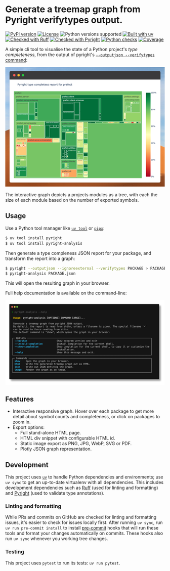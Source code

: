 # Generate a treemap graph from Pyright verifytypes output.

[![PyPI version](https://img.shields.io/pypi/v/pyright-analysis.svg)](https://pypi.python.org/project/pyright-analysis)
[![License](https://img.shields.io/pypi/l/pyright-analysis.svg)](https://pypi.python.org/pypi/ruff)
![Python versions supported](https://img.shields.io/python/required-version-toml?tomlFilePath=https%3A%2F%2Fraw.githubusercontent.com%2Fmjpieters%2Fpyright-analysis%2Fmain%2Fpyproject.toml)
[![Built with uv](https://img.shields.io/endpoint?url=https://raw.githubusercontent.com/astral-sh/uv/main/assets/badge/v0.json)](https://github.com/astral-sh/uv)
[![Checked with Ruff](https://img.shields.io/endpoint?url=https://raw.githubusercontent.com/astral-sh/ruff/main/assets/badge/v2.json)](https://github.com/astral-sh/ruff)
[![Checked with Pyright](https://microsoft.github.io/pyright/img/pyright_badge.svg)](https://microsoft.github.io/pyright/)
[![Python checks](https://github.com/mjpieters/pyright-analysis/actions/workflows/ci-cd.yml/badge.svg)](https://github.com/mjpieters/pyright-analysis/actions/workflows/ci-cd.yml)
[![Coverage](https://codecov.io/gh/mjpieters/pyright-analysis/graph/badge.svg?token=ZRZO4XRBP6)](https://codecov.io/gh/mjpieters/pyright-analysis)

A simple cli tool to visualise the state of a Python project's _type completeness_, from the output of pyright's [`--outputjson --verifytypes` command](https://microsoft.github.io/pyright/#/typed-libraries?id=verifying-type-completeness):

![Sample graph output for prefect](https://raw.githubusercontent.com/mjpieters/pyright-analysis/refs/heads/main/assets/graph-screenshot.png)  <!-- 1980 × 1352 screenshot from Firefox, wrapped with https://shoteasy.fun/screenshot-beautifier/ to 4x3 ratio (2400 × 1800) -->

The interactive graph depicts a projects modules as a tree, with each the size of each module based on the number of exported symbols.

## Usage

Use a Python tool manager like [`uv tool`](https://docs.astral.sh/uv/guides/tools/) or [`pipx`](https://pipx.pypa.io/):

```sh
$ uv tool install pyright
$ uv tool install pyright-analysis
```

Then generate a type compleness JSON report for your package, and transform the report into a graph:

```sh
$ pyright --outputjson --ignoreexternal --verifytypes PACKAGE > PACKAGE.json
$ pyright-analysis PACKAGE.json
```

This will open the resulting graph in your browser.

Full help documentation is available on the command-line:

![pyright-analysis help output](https://raw.githubusercontent.com/mjpieters/pyright-analysis/refs/heads/main/assets/cmd-help.png)  <!-- created with termshot --columns 100 --show-cmd -->

## Features

- Interactive responsive graph. Hover over each package to get more detail about symbol counts and completeness, or click on packages to zoom in.
- Export options:
    - Full stand-alone HTML page.
    - HTML div snippet with configurable HTML id.
    - Static image export as PNG, JPG, WebP, SVG or PDF.
    - Plotly JSON graph representation.

## Development

This project uses [`uv`](https://docs.astral.sh/uv/) to handle Python dependencies and environments; use `uv sync` to get an up-to-date virtualenv with all dependencies. This includes development dependencies such as [Ruff](https://docs.astral.sh/ruff/) (used for linting and formatting) and [Pyright](https://microsoft.github.io/pyright/) (used to validate type annotations).

### Linting and formatting

While PRs and commits on GitHub are checked for linting and formatting issues, it's easier to check for issues locally first. After running `uv sync`, run `uv run pre-commit install` to install [pre-commit](https://pre-commit.com/) hooks that will run these tools and format your changes automatically on commits. These hooks also run `uv sync` whenever you working tree changes.

### Testing

This project uses `pytest` to run its tests: `uv run pytest`.
